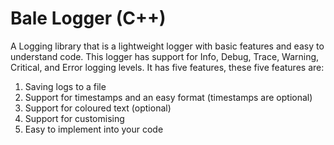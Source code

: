 # Bale Logger (C++)
A Logging library that is a lightweight logger with basic features and easy to understand code. This logger has support for Info, Debug, Trace, Warning, Critical, and Error logging levels. It has five features, these five features are:
1) Saving logs to a file
2) Support for timestamps and an easy format (timestamps are optional)
3) Support for coloured text (optional)
4) Support for customising
5) Easy to implement into your code

